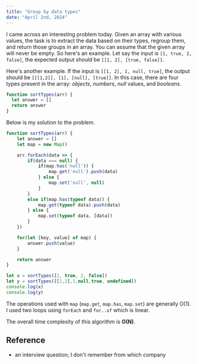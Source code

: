 ```yaml
---
title: "Group by data types"
date: "April 2nd, 2024"
---
```


I came across an interesting problem today. Given an array with various values, the task is to extract the data based on their types, regroup them, and return those groups in an array. You can assume that the given array will never be empty. So here's an example. Let say the input is `[1, true, 2, false]`, the expected output should be `[[1, 2], [true, false]]`.

Here's another example. If the input is `[[1, 2], 1, null, true]`, the output should be `[[[1,2]], [1], [null], [true]]`. In this case, there are four types present in the array: _objects_, _numbers_, _null_ values, and _booleans_.

```js
function sortTypes(arr) {  
  let answer = []
  return answer
}
 ```

Below is my solution to the problem.

```js
function sortTypes(arr) {
	let answer = []
	let map = new Map()

	arr.forEach(data => {
		if(data === null) {
			if(map.has('null')) {
				map.get('null').push(data)
			} else {
				map.set('null', null)
			}
		}
		else if(map.has(typeof data)) {
			map.get(typeof data).push(data)
		} else {
			map.set(typeof data, [data])
		}
	})

	for(let [key, value] of map) {
		answer.push(value)
	}

	return answer
}

let x = sortTypes([1, true, 2, false])
let y = sortTypes([[1,2],1,null,true, undefined])
console.log(x)
console.log(y)
```

The operations used with `map` (`map.get`, `map.has`, `map.set`) are generally O(1). I used two loops using `forEach` and `for..of` which is linear.

The overall time complexity of this algorithm is **O(N)**. 

## Reference
- an interview question; I don't remember from which company

